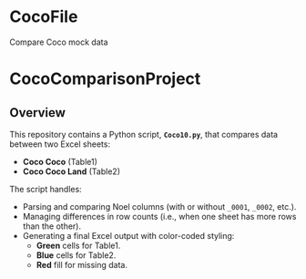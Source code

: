 # CocoFile
Compare Coco mock data

# CocoComparisonProject

## Overview
This repository contains a Python script, **`Coco10.py`**, that compares data between two Excel sheets:
- **Coco Coco** (Table1)
- **Coco Coco Land** (Table2)

The script handles:
- Parsing and comparing Noel columns (with or without `_0001`, `_0002`, etc.).
- Managing differences in row counts (i.e., when one sheet has more rows than the other).
- Generating a final Excel output with color-coded styling:
  - **Green** cells for Table1.
  - **Blue** cells for Table2.
  - **Red** fill for missing data.

